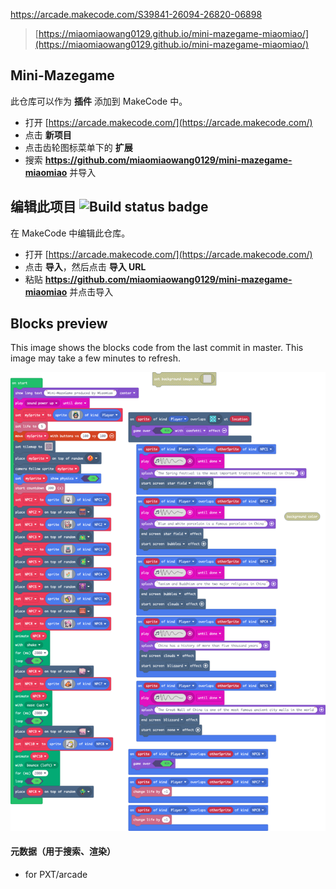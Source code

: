 

https://arcade.makecode.com/S39841-26094-26820-06898
>  [https://miaomiaowang0129.github.io/mini-mazegame-miaomiao/](https://miaomiaowang0129.github.io/mini-mazegame-miaomiao/) 

## Mini-Mazegame

此仓库可以作为 **插件** 添加到 MakeCode 中。

* 打开 [https://arcade.makecode.com/](https://arcade.makecode.com/)
* 点击 **新项目**
* 点击齿轮图标菜单下的 **扩展**
* 搜索 **https://github.com/miaomiaowang0129/mini-mazegame-miaomiao** 并导入

## 编辑此项目 ![Build status badge](https://github.com/miaomiaowang0129/mini-mazegame-miaomiao/workflows/MakeCode/badge.svg)

在 MakeCode 中编辑此仓库。

* 打开 [https://arcade.makecode.com/](https://arcade.makecode.com/)
* 点击 **导入**，然后点击 **导入 URL**
* 粘贴 **https://github.com/miaomiaowang0129/mini-mazegame-miaomiao** 并点击导入

## Blocks preview

This image shows the blocks code from the last commit in master.
This image may take a few minutes to refresh.

![A rendered view of the blocks](https://github.com/miaomiaowang0129/mini-mazegame-miaomiao/raw/master/.github/makecode/blocks.png)

#### 元数据（用于搜索、渲染）

* for PXT/arcade
<script src="https://makecode.com/gh-pages-embed.js"></script><script>makeCodeRender("{{ site.makecode.home_url }}", "{{ site.github.owner_name }}/{{ site.github.repository_name }}");</script>
